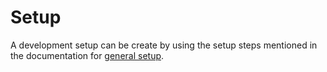 # Setup

A development setup can be create by using the setup steps mentioned in the documentation
for [general setup](../install/).


